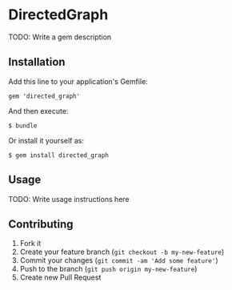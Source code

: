 # DirectedGraph

TODO: Write a gem description

## Installation

Add this line to your application's Gemfile:

    gem 'directed_graph'

And then execute:

    $ bundle

Or install it yourself as:

    $ gem install directed_graph

## Usage

TODO: Write usage instructions here

## Contributing

1. Fork it
2. Create your feature branch (`git checkout -b my-new-feature`)
3. Commit your changes (`git commit -am 'Add some feature'`)
4. Push to the branch (`git push origin my-new-feature`)
5. Create new Pull Request
